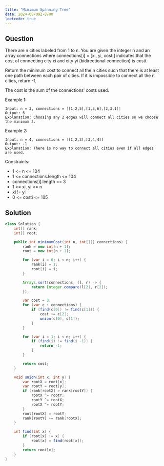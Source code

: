 ```yaml
---
title: "Minimum Spanning Tree"
date: 2024-08-09Z-0700
leetcode: true
---
```


## Question

There are n cities labeled from 1 to n. You are given the integer n and an array connections where connections[i] = [xi, yi, costi] indicates that the cost of connecting city xi and city yi (bidirectional connection) is costi.

Return the minimum cost to connect all the n cities such that there is at least one path between each pair of cities. If it is impossible to connect all the n cities, return -1,

The cost is the sum of the connections' costs used.

Example 1:

```text
Input: n = 3, connections = [[1,2,5],[1,3,6],[2,3,1]]
Output: 6
Explanation: Choosing any 2 edges will connect all cities so we choose the minimum 2.
```

Example 2:

```text
Input: n = 4, connections = [[1,2,3],[3,4,4]]
Output: -1
Explanation: There is no way to connect all cities even if all edges are used.
```

Constraints:

- 1 <= n <= 104
- 1 <= connections.length <= 104
- connections[i].length == 3
- 1 <= xi, yi <= n
- xi != yi
- 0 <= costi <= 105

## Solution

```java
class Solution {
    int[] rank;
    int[] root;

    public int minimumCost(int n, int[][] connections) {
        rank = new int[n + 1];
        root = new int[n + 1];

        for (var i = 0; i < n; i++) {
            rank[i] = 1;
            root[i] = i;
        }

        Arrays.sort(connections, (l, r) -> {
            return Integer.compare(l[2], r[2]);
        });

        var cost = 0;
        for (var c : connections) {
            if (find(c[0]) != find(c[1])) {
                cost += c[2];
                union(c[0], c[1]);
            }
        }

        for (var i = 1; i < n; i++) {
            if (find(i) != find(i -1)) {
                return -1;
            }
        }

        return cost;
    }

    void union(int x, int y) {
        var rootX = root[x];
        var rootY = root[y];
        if (rank[rootX] > rank[rootY]) {
            rootX ^= rootY;
            rootY ^= rootX;
            rootX ^= rootY;
        }
        root[rootX] = rootY;
        rank[rootY] += rank[rootX];
    }

    int find(int x) {
        if (root[x] != x) {
            root[x] = find(root[x]);
        }
        return root[x];
    }
}
```
